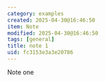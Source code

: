 ```yaml
---
category: examples
created: 2025-04-30@16:46:50
item: Note
modified: 2025-04-30@16:46:50
tags: [general]
title: note 1
uid: fc3153e3a3e20786
---
```


Note one